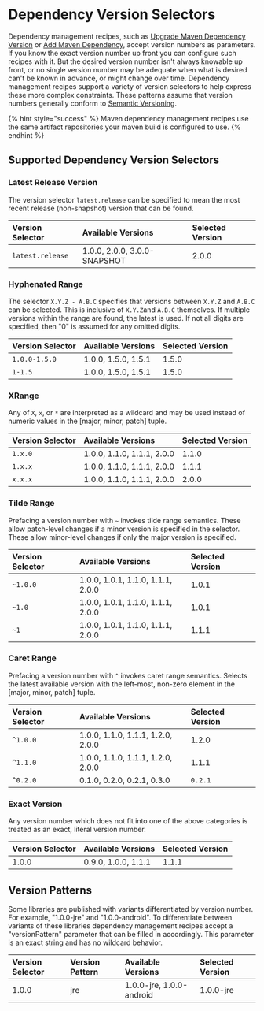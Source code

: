 # Dependency Version Selectors

Dependency management recipes, such as [Upgrade Maven Dependency Version](recipes/maven/upgradedependencyversion.md) or [Add Maven Dependency](recipes/maven/adddependency.md), accept version numbers as parameters. If you know the exact version number up front you can configure such recipes with it. But the desired version number isn't always knowable up front, or no single version number may be adequate when what is desired can't be known in advance, or might change over time. Dependency management recipes support a variety of version selectors to help express these more complex constraints. These patterns assume that version numbers generally conform to [Semantic Versioning](https://semver.org/). 

{% hint style="success" %}
Maven dependency management recipes use the same artifact repositories your maven build is configured to use.
{% endhint %}

## Supported Dependency Version Selectors 

### Latest Release Version

The version selector `latest.release` can be specified to mean the most recent release \(non-snapshot\) version that can be found.

| Version Selector | Available Versions | Selected Version |
| :--- | :--- | :--- |
| `latest.release` | 1.0.0, 2.0.0, 3.0.0-SNAPSHOT | 2.0.0 |

### Hyphenated Range 

The selector `X.Y.Z - A.B.C` specifies that versions between `X.Y.Z` and `A.B.C` can be selected. This is inclusive of `X.Y.Z`and `A.B.C` themselves. If multiple versions within the range are found, the latest is used. If not all digits are specified, then "0" is assumed for any omitted digits.

| Version Selector | Available Versions | Selected Version |
| :--- | :--- | :--- |
| `1.0.0-1.5.0` | 1.0.0, 1.5.0, 1.5.1 | 1.5.0 |
| `1-1.5` | 1.0.0, 1.5.0, 1.5.1 | 1.5.0 |

### XRange

Any of `X`, `x`, or `*` are interpreted as a wildcard and may be used instead of numeric values in the \[major, minor, patch\] tuple.

| Version Selector | Available Versions | Selected Version |
| :--- | :--- | :--- |
| `1.x.0` | 1.0.0, 1.1.0, 1.1.1, 2.0.0 | 1.1.0 |
| `1.x.x` | 1.0.0, 1.1.0, 1.1.1, 2.0.0 | 1.1.1 |
| `x.x.x` | 1.0.0, 1.1.0, 1.1.1, 2.0.0 | 2.0.0 |

### Tilde Range

Prefacing a version number with `~` invokes tilde range semantics. These allow patch-level changes if a minor version is specified in the selector. These allow minor-level changes if only the major version is specified. 

| Version Selector | Available Versions | Selected Version |
| :--- | :--- | :--- |
| `~1.0.0` | 1.0.0, 1.0.1, 1.1.0, 1.1.1, 2.0.0 | 1.0.1 |
| `~1.0` | 1.0.0, 1.0.1, 1.1.0, 1.1.1, 2.0.0 | 1.0.1 |
| `~1` | 1.0.0, 1.0.1, 1.1.0, 1.1.1, 2.0.0 | 1.1.1 |

### Caret Range

Prefacing a version number with `^` invokes caret range semantics. Selects the latest available version with the left-most, non-zero element in the \[major, minor, patch\] tuple. 

| Version Selector | Available Versions | Selected Version |
| :--- | :--- | :--- |
| `^1.0.0` | 1.0.0, 1.1.0, 1.1.1, 1.2.0, 2.0.0 | 1.2.0 |
| `^1.1.0` | 1.0.0, 1.1.0, 1.1.1, 1.2.0, 2.0.0 | 1.1.1 |
| `^0.2.0` | 0.1.0, 0.2.0, 0.2.1, 0.3.0 | `0.2.1` |

### Exact Version

Any version number which does not fit into one of the above categories is treated as an exact, literal version number.

| Version Selector | Available Versions | Selected Version |
| :--- | :--- | :--- |
| 1.0.0 | 0.9.0, 1.0.0, 1.1.1 | 1.1.1 |

## Version Patterns

Some libraries are published with variants differentiated by version number. For example, "1.0.0-jre" and "1.0.0-android". To differentiate between variants of these libraries dependency management recipes accept a "versionPattern" parameter that can be filled in accordingly. This parameter is an exact string and has no wildcard behavior. 

| Version Selector | Version Pattern | Available Versions | Selected Version |
| :--- | :--- | :--- | :--- |
| 1.0.0 | jre | 1.0.0-jre, 1.0.0-android | 1.0.0-jre |

